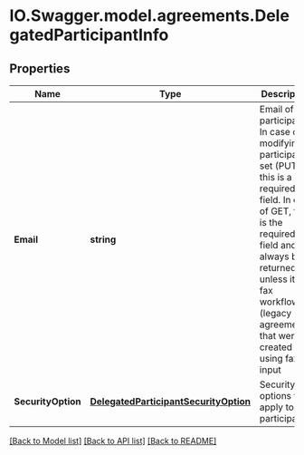# IO.Swagger.model.agreements.DelegatedParticipantInfo
## Properties

Name | Type | Description | Notes
------------ | ------------- | ------------- | -------------
**Email** | **string** | Email of the participant. In case of modifying a participant set (PUT) this is a required field. In case of GET, this is the required field and will always be returned unless it is a fax workflow (legacy agreements) that were created using fax as input | [optional] 
**SecurityOption** | [**DelegatedParticipantSecurityOption**](DelegatedParticipantSecurityOption.md) | Security options that apply to the participant. | [optional] 

[[Back to Model list]](../README.md#documentation-for-models) [[Back to API list]](../README.md#documentation-for-api-endpoints) [[Back to README]](../README.md)

